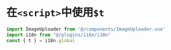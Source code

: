 # 在`<script>`中使用`$t`
```js
import ImageUploader from '@/components/ImageUploader.vue'
import i18n from "@/plugins/i18n/i18n"
const { t } = i18n.global
```